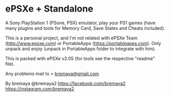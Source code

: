 # ePSXe + Standalone

A Sony PlayStation 1 (PSone, PSX) emulator, play your PS1 games (have many plugins and tools for Memory Card, Save States and Cheats included).


This is a personal project, and I'm not related with ePSXe Team (http://www.epsxe.com) or PortableApps (https://portableapps.com).
Only unpack and enjoy (unpack in PortableApps folder to integrate with him).

This is packed with ePSXe v2.05 (for tools see the respective "readme" file).

Any problems mail to > bremaya@gmail.com

By bremaya
@bremaya2
https://facebook.com/bremaya2
https://instagram.com/bremaya2
